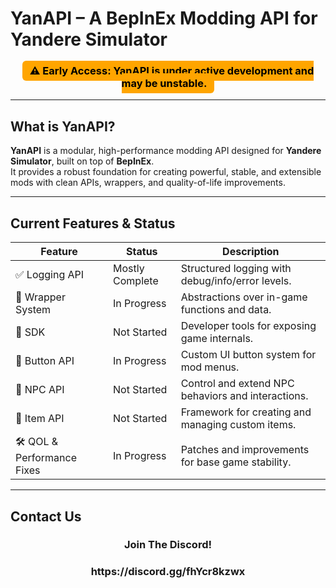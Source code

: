 # YanAPI – A BepInEx Modding API for Yandere Simulator

<h3 align="center">
  <span style="background-color: orange; color: black; padding: 6px 12px; border-radius: 6px; font-weight: bold;">
    ⚠️ Early Access: YanAPI is under active development and may be unstable.
  </span>
</h3>

---

## What is YanAPI?

**YanAPI** is a modular, high-performance modding API designed for **Yandere Simulator**, built on top of **BepInEx**.  
It provides a robust foundation for creating powerful, stable, and extensible mods with clean APIs, wrappers, and quality-of-life improvements.

---

## Current Features & Status

| Feature                    | Status        | Description                                         |
|---------------------------|---------------|-----------------------------------------------------|
| ✅ Logging API            | Mostly Complete | Structured logging with debug/info/error levels.    |
| 🧠 Wrapper System         | In Progress    | Abstractions over in-game functions and data.       |
| 🧰 SDK                    | Not Started    | Developer tools for exposing game internals.        |
| 🔘 Button API             | In Progress    | Custom UI button system for mod menus.              |
| 🧍 NPC API                | Not Started    | Control and extend NPC behaviors and interactions.  |
| 🎒 Item API               | Not Started    | Framework for creating and managing custom items.   |
| 🛠️ QOL & Performance Fixes | In Progress    | Patches and improvements for base game stability.   |

---

## Contact Us

<h3 align="center">
  <span padding: 6px 12px; border-radius: 6px; font-weight: bold;">
    Join The Discord!
  </span>
</h3>
<h3 align="center">
  <span padding: 6px 12px; border-radius: 6px; font-weight: bold;">
    https://discord.gg/fhYcr8kzwx
  </span>
</h3>
